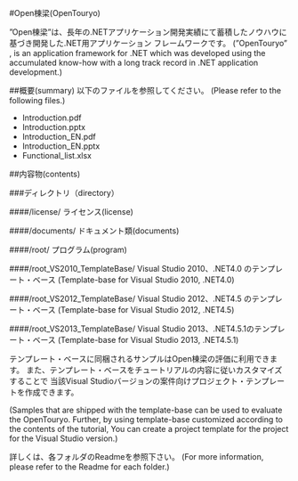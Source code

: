 ﻿#Open棟梁(OpenTouryo)

 ”Open棟梁”は、長年の.NETアプリケーション開発実績にて蓄積したノウハウに基づき開発した.NET用アプリケーション フレームワークです。
(”OpenTouryo” , is an application framework for .NET which was developed using the accumulated know-how with a long track record in .NET application development.)

##概要(summary)
以下のファイルを参照してください。
(Please refer to the following files.)

 - Introduction.pdf
 - Introduction.pptx
 - Introduction_EN.pdf
 - Introduction_EN.pptx
 - Functional_list.xlsx

##内容物(contents)

###ディレクトリ（directory）

####/license/
ライセンス(license)

####/documents/
ドキュメント類(documents)

####/root/
プログラム(program)

####/root_VS2010_TemplateBase/
Visual Studio 2010、.NET4.0  のテンプレート・ベース
(Template-base for Visual Studio 2010, .NET4.0)

####/root_VS2012_TemplateBase/
Visual Studio 2012、.NET4.5  のテンプレート・ベース
(Template-base for Visual Studio 2012, .NET4.5)

####/root_VS2013_TemplateBase/
Visual Studio 2013、.NET4.5.1のテンプレート・ベース
(Template-base for Visual Studio 2013, .NET4.5.1)

テンプレート・ベースに同梱されるサンプルはOpen棟梁の評価に利用できます。
また、テンプレート・ベースをチュートリアルの内容に従いカスタマイズすることで
当該Visual Studioバージョンの案件向けプロジェクト・テンプレートを作成できます。 

(Samples that are shipped with the template-base can be used to evaluate the OpenTouryo. 
Further, by using template-base customized according to the contents of the tutorial, 
You can create a project template for the project for the Visual Studio version.)

詳しくは、各フォルダのReadmeを参照下さい。
(For more information, please refer to the Readme for each folder.)
